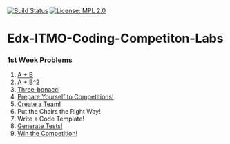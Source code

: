 [![Build Status](https://devharsh.visualstudio.com/_apis/public/build/definitions/f76ae59b-515d-4111-b414-79c7966a4f06/2/badge)](https://devharsh.visualstudio.com/_apis/public/build/definitions/f76ae59b-515d-4111-b414-79c7966a4f06/2/badge) [![License: MPL 2.0](https://img.shields.io/badge/License-MPL%202.0-brightgreen.svg)](https://opensource.org/licenses/MPL-2.0)

# Edx-ITMO-Coding-Competiton-Labs

### 1st Week Problems
1. [A + B](https://github.com/devharsh/Edx-ITMO-Coding-Competiton-Labs/blob/master/W1_C1.cpp)
2. [A + B^2](https://github.com/devharsh/Edx-ITMO-Coding-Competiton-Labs/blob/master/W1_C2.cpp)
3. [Three-bonacci](https://github.com/devharsh/Edx-ITMO-Coding-Competiton-Labs/blob/master/W1_C3.cpp)
4. [Prepare Yourself to Competitions!](https://github.com/devharsh/Edx-ITMO-Coding-Competiton-Labs/blob/master/W1_C4.cpp)
5. [Create a Team!](https://github.com/devharsh/Edx-ITMO-Coding-Competiton-Labs/blob/master/W1_C5.cpp)
6. Put the Chairs the Right Way!
7. Write a Code Template!
8. [Generate Tests!](https://github.com/devharsh/Edx-ITMO-Coding-Competiton-Labs/blob/master/W1_C8_3.cpp)
9. [Win the Competition!](https://github.com/devharsh/Edx-ITMO-Coding-Competiton-Labs/blob/master/W1_C9.cpp)
